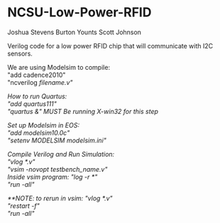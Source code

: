 NCSU-Low-Power-RFID
===================

Joshua Stevens
Burton Younts
Scott Johnson


Verilog code for a low power RFID chip that will communicate with I2C sensors.

We are using Modelsim to compile: <br>
  "add cadence2010" <br>
  "ncverilog <i>filename.v"<br>

How to run Quartus:<br>
  "add quartus111"<br>
  "quartus &" MUST Be running X-win32 for this step <br>


Set up Modelsim in EOS: <br>
  "add modelsim10.0c" <br>
  "setenv MODELSIM modelsim.ini"<br>

Compile Verilog and Run Simulation: <br>
  "vlog *.v"<br>
  "vsim -novopt <i>testbench_name.v</i>"<br>
  Inside vsim program: "log -r *"<br>
                       "run -all"<br>
                       
  **NOTE: to rerun in vsim: "vlog *.v"<br>
                            "restart -f"<br>
                            "run -all"<br>
